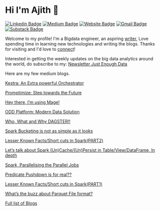 # Hi I'm Ajith 👋
[![Linkedin Badge](https://img.shields.io/badge/-ajshetty28-blue?style=flat&logo=Linkedin&logoColor=white&link=https://www.linkedin.com/in/ajshetty28/)](https://www.linkedin.com/in/ajshetty28/)
[![Medium Badge](https://img.shields.io/badge/-ajithshetty28-000000?style=flat&labelColor=000000&logo=Medium&link=https://ajithshetty28.medium.com/)](https://ajithshetty28.medium.com/)
[![Website Badge](https://img.shields.io/badge/-ajithshetty.github.io-47CCCC?style=flat&logo=Google-Chrome&logoColor=white&link=https://bigdatanerd.github.io)](https://ajithshetty.github.io/)
[![Gmail Badge](https://img.shields.io/badge/-ajithshetty28-c14438?style=flat&logo=Gmail&logoColor=white&link=mailto:ajithshetty28@gmail.com)](mailto:ajithshetty28@gmail.com)
[![Substack Badge](https://img.shields.io/badge/-justenoughdata-000000?style=flat&labelColor=000000&logo=Substack&link=https://justenoughdata.substack.com/)](justenoughdata.substack.com)

Welcome to my profile! I'm a Bigdata engineer, an aspiring [writer](https://ajithshetty28.medium.com), Love spending time in learning new technologies and writing the blogs. Thanks for visiting and I'd love to [connect](https://www.linkedin.com/in/ajshetty28/)!

Interested in getting the weekly updates on the big data analytics around the world, do subscribe to my: [Newsletter Just Enough Data](https://justenoughdata.substack.com)

Here are my few medium blogs.

[Kestra: An Extra powerful Orchestrator](https://ajithshetty28.medium.com/kestra-an-extra-powerful-orchestrator-f6aa21110a02)

[Promptimize: Step towards the Future](https://ajithshetty28.medium.com/promptimize-step-towards-the-future-990667472ed3)

[Hey there, I’m using Mage!](https://medium.com/@ajithshetty28/hey-there-im-using-mage-942b2e51a80)

[ODD Platform: Modern Data Solution](https://ajithshetty28.medium.com/odd-platform-modern-data-solution-e2c87fb8242a)

[Who, What and Why DAGSTER!!](https://ajithshetty28.medium.com/who-what-and-why-dagster-c97f8c2335b1)

[Spark Bucketing is not as simple as it looks](https://ajithshetty28.medium.com/spark-bucketing-is-not-as-simple-as-it-looks-c74f105f4af0)

[Lesser Known Facts/Short cuts in Spark(PART2)](https://ajithshetty28.medium.com/lesser-known-facts-short-cuts-in-spark-part2-4dc801a83dfb)

[Let’s talk about Spark (Un)Cache/(Un)Persist in Table/View/DataFrame, In depth](https://ajithshetty28.medium.com/lets-talk-about-spark-un-cache-un-persist-in-table-view-dataframe-in-depth-3b943a45fb3e)

[Spark, Parallelising the Parallel Jobs](https://ajithshetty28.medium.com/spark-parallelising-the-parallel-jobs-77b819314d5a)

[Predicate Pushdown is for real??](https://ajithshetty28.medium.com/predicate-pushdown-is-for-real-274f1426a0dd)

[Lesser Known Facts/Short cuts in Spark(PART1)](https://ajithshetty28.medium.com/lesser-known-facts-short-cuts-in-spark-part1-77596e367676)

[What’s the buzz about Parquet File format?](https://ajithshetty28.medium.com/whats-the-buzz-about-parquet-file-format-8a1fe4f65de)

[Full list of Blogs](https://ajithshetty28.medium.com/)

